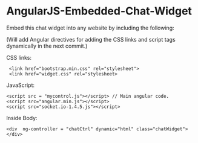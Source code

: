 # AngularJS-Embedded-Chat-Widget
Embed this chat widget into any website by including the following:

(Will add Angular directives for adding the CSS links and script tags dynamically in the next commit.)

CSS links: 
```
 <link href="bootstrap.min.css" rel="stylesheet"> 
 <link href="widget.css" rel="stylesheet>
 ```
 
JavaScript:
```
<script src = "mycontrol.js"></script> // Main angular code.
<script src="angular.min.js"></script>
<script src="socket.io-1.4.5.js"></script>
```
Inside Body:
```
<div  ng-controller = "chatCtrl" dynamic="html" class="chatWidget"></div>

```


